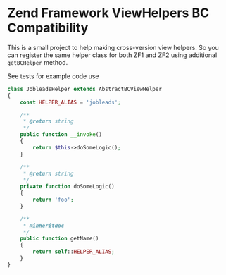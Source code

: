 Zend Framework ViewHelpers BC Compatibility
=======

This is a small project to help making cross-version view helpers.
So you can register the same helper class for both ZF1 and ZF2 using additional `getBCHelper` method.

See tests for example code use

```php
class JobleadsHelper extends AbstractBCViewHelper
{
    const HELPER_ALIAS = 'jobleads';

    /**
     * @return string
     */
    public function __invoke()
    {
        return $this->doSomeLogic();
    }

    /**
     * @return string
     */
    private function doSomeLogic()
    {
        return 'foo';
    }

    /**
     * @inheritdoc
     */
    public function getName()
    {
        return self::HELPER_ALIAS;
    }
}
```